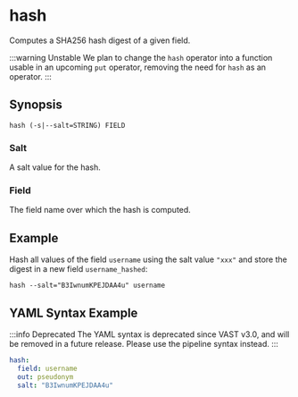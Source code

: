 # hash

Computes a SHA256 hash digest of a given field.

:::warning Unstable
We plan to change the `hash` operator into a function usable in an upcoming
`put` operator, removing the need for `hash` as an operator.
:::

## Synopsis

```
hash (-s|--salt=STRING) FIELD
```

### Salt

A salt value for the hash.

### Field

The field name over which the hash is computed.

## Example

Hash all values of the field `username` using the salt value `"xxx"` and store
the digest in a new field `username_hashed`:

```
hash --salt="B3IwnumKPEJDAA4u" username
```

## YAML Syntax Example

:::info Deprecated
The YAML syntax is deprecated since VAST v3.0, and will be removed in a future
release. Please use the pipeline syntax instead.
:::

```yaml
hash:
  field: username
  out: pseudonym
  salt: "B3IwnumKPEJDAA4u"
```
